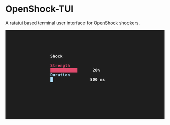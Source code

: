 # OpenShock-TUI

A [ratatui](https://ratatui.rs/) based terminal user interface for [OpenShock](https://github.com/OpenShock) shockers. 

![Screenshot](assets/screenshot.png)